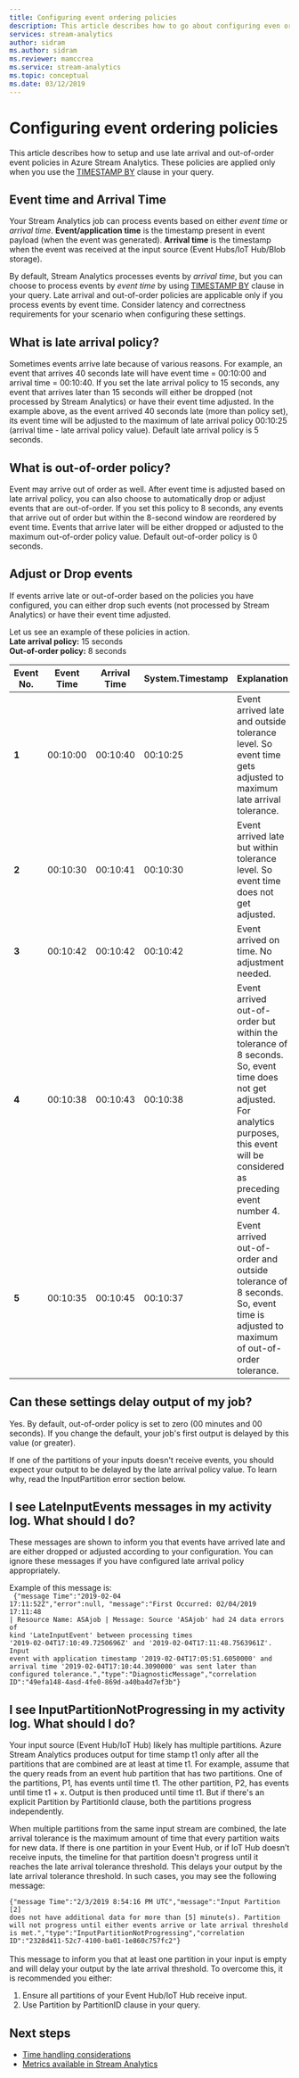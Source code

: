 ```yaml
---
title: Configuring event ordering policies
description: This article describes how to go about configuring even ordering settings in Stream Analytics
services: stream-analytics
author: sidram
ms.author: sidram
ms.reviewer: mamccrea
ms.service: stream-analytics
ms.topic: conceptual
ms.date: 03/12/2019
---
```

# Configuring event ordering policies

This article describes how to setup and use late arrival and out-of-order event policies in Azure Stream Analytics. These policies are applied only when you use the [TIMESTAMP BY](https://docs.microsoft.com/stream-analytics-query/timestamp-by-azure-stream-analytics) clause in your query.

## Event time and Arrival Time

Your Stream Analytics job can process events based on either *event time* or *arrival time*. **Event/application time** is the timestamp present in event payload (when the event was generated). **Arrival time** is the timestamp when the event was received at the input source (Event Hubs/IoT Hub/Blob storage). 

By default, Stream Analytics processes events by *arrival time*, but you can choose to process events by *event time* by using [TIMESTAMP BY](https://docs.microsoft.com/stream-analytics-query/timestamp-by-azure-stream-analytics) clause in your query. Late arrival and out-of-order policies are applicable only if you process events by event time. Consider latency and correctness requirements for your scenario when configuring these settings. 

## What is late arrival policy?

Sometimes events arrive late because of various reasons. For example, an event that arrives 40 seconds late will have event time = 00:10:00 and arrival time = 00:10:40. If you set the late arrival policy to 15 seconds, any event that arrives later than 15 seconds will either be dropped (not processed by Stream Analytics) or have their event time adjusted. In the example above, as the event arrived 40 seconds late (more than policy set), its event time will be adjusted to the maximum of late arrival policy 00:10:25 (arrival time - late arrival policy value). Default late arrival policy is 5 seconds.

## What is out-of-order policy? 

Event may arrive out of order as well. After event time is adjusted based on late arrival policy, you can also choose to automatically drop or adjust events that are out-of-order. If you set this policy to 8 seconds, any events that arrive out of order but within the 8-second window are reordered by event time. Events that arrive later will be either dropped or adjusted to the maximum out-of-order policy value. Default out-of-order policy is 0 seconds. 

## Adjust or Drop events

If events arrive late or out-of-order based on the policies you have configured, you can either drop such events (not processed by Stream Analytics) or have their event time adjusted.

Let us see an example of these policies in action.
<br> **Late arrival policy:** 15 seconds
<br> **Out-of-order policy:** 8 seconds

| Event No. | Event Time | Arrival Time | System.Timestamp | Explanation |
| --- | --- | --- | --- | --- |
| **1** | 00:10:00  | 00:10:40  | 00:10:25  | Event arrived late and outside tolerance level. So event time gets adjusted to maximum late arrival tolerance.  |
| **2** | 00:10:30 | 00:10:41  | 00:10:30  | Event arrived late but within tolerance level. So event time does not get adjusted.  |
| **3** | 00:10:42 | 00:10:42 | 00:10:42 | Event arrived on time. No adjustment needed.  |
| **4** | 00:10:38  | 00:10:43  | 00:10:38 | Event arrived out-of-order but within the tolerance of 8 seconds. So, event time does not get adjusted. For analytics purposes, this event will be considered as preceding event number 4.  |
| **5** | 00:10:35 | 00:10:45  | 00:10:37 | Event arrived out-of-order and outside tolerance of 8 seconds. So, event time is adjusted to maximum of out-of-order tolerance. |

## Can these settings delay output of my job? 

Yes. By default, out-of-order policy is set to zero (00 minutes and 00 seconds). If you change the default, your job's first output is delayed by this value (or greater). 

If one of the partitions of your inputs doesn't receive events, you should expect your output to be delayed by the late arrival policy value. To learn why, read the InputPartition error section below. 

## I see LateInputEvents messages in my activity log. What should I do? 

These messages are shown to inform you that events have arrived late and are either dropped or adjusted according to your configuration. You can ignore these messages if you have configured late arrival policy appropriately. 

Example of this message is: <br>
<code>
{"message Time":"2019-02-04 17:11:52Z","error":null,
"message":"First Occurred: 02/04/2019 17:11:48 | Resource Name: ASAjob | Message: Source 'ASAjob' had 24 data errors of kind 'LateInputEvent' between processing times '2019-02-04T17:10:49.7250696Z' and '2019-02-04T17:11:48.7563961Z'. Input event with application timestamp '2019-02-04T17:05:51.6050000' and arrival time '2019-02-04T17:10:44.3090000' was sent later than configured tolerance.","type":"DiagnosticMessage","correlation ID":"49efa148-4asd-4fe0-869d-a40ba4d7ef3b"} 
</code>

## I see InputPartitionNotProgressing in my activity log. What should I do? 

Your input source (Event Hub/IoT Hub) likely has multiple partitions. Azure Stream Analytics produces output for time stamp t1 only after all the partitions that are combined are at least at time t1. For example, assume that the query reads from an event hub partition that has two partitions. One of the partitions, P1, has events until time t1. The other partition, P2, has events until time t1 + x. Output is then produced until time t1. But if there's an explicit Partition by PartitionId clause, both the partitions progress independently. 

When multiple partitions from the same input stream are combined, the late arrival tolerance is the maximum amount of time that every partition waits for new data. If there is one partition in your Event Hub, or if IoT Hub doesn’t receive inputs, the timeline for that partition doesn't progress until it reaches the late arrival tolerance threshold. This delays your output by the late arrival tolerance threshold. In such cases, you may see the following message: 
<br><code>
{"message Time":"2/3/2019 8:54:16 PM UTC","message":"Input Partition [2] does not have additional data for more than [5] minute(s). Partition will not progress until either events arrive or late arrival threshold is met.","type":"InputPartitionNotProgressing","correlation ID":"2328d411-52c7-4100-ba01-1e860c757fc2"} 
</code><br><br>
This message to inform you that at least one partition in your input is empty and will delay your output by the late arrival threshold. To overcome this, it is recommended you either: 
1. Ensure all partitions of your Event Hub/IoT Hub receive input. 
2. Use Partition by PartitionID clause in your query. 

## Next steps
* [Time handling considerations](stream-analytics-time-handling.md)
* [Metrics available in Stream Analytics](https://docs.microsoft.com/azure/stream-analytics/stream-analytics-monitoring#metrics-available-for-stream-analytics)
